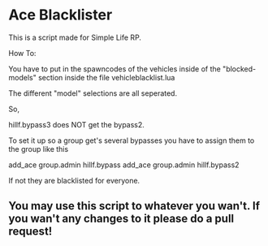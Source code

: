 # Ace Blacklister

This is a script made for Simple Life RP.

How To:

You have to put in the spawncodes of the vehicles inside of the "blocked-models" section inside the file vehicleblacklist.lua

The different "model" selections are all seperated. 

So, 

hillf.bypass3 does NOT get the bypass2. 



To set it up so a group get's several bypasses you have to assign them to the group like this

add_ace group.admin hillf.bypass
add_ace group.admin hillf.bypass2

If not they are blacklisted for everyone.



## You may use this script to whatever you wan't. If you wan't any changes to it please do a pull request! ## 

